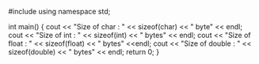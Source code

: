 #include<iostream>
using namespace std;
 
int main()
{
    cout << "Size of char : " << sizeof(char)
      << " byte" << endl;
    cout << "Size of int : " << sizeof(int)
      << " bytes" << endl;
    cout << "Size of float : " << sizeof(float)
       << " bytes" <<endl;
    cout << "Size of double : " << sizeof(double)
       << " bytes" << endl;
    return 0;
}
